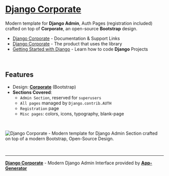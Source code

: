# [Django Corporate](https://app-generator.dev/docs/products/django-libs/theme-corporate.html)

Modern template for **Django Admin**, Auth Pages (registration included) crafted on top of **Corporate**, an open-source **Bootstrap** design.

- [Django Corporate](https://app-generator.dev/docs/products/django-libs/theme-corporate.html) - Documentation & Support Links
- [Django Corporate](https://app-generator.dev/product/corporate-dashboard/django/) - The product that uses the library
- [Getting Started with Django](https://app-generator.dev/docs/technologies/django/index.html) - Learn how to code **Django** Projects

<br />

## **Features**

- Design: **[Corporate](https://app-generator.dev/docs/templates/bootstrap/corporate.html)** (Bootstrap)
- **Sections Covered**: 
  - `Admin Section`, reserved for `superusers`
  - `All pages` managed by `Django.contrib.AUTH`
  - `Registration` page
  - `Misc pages`: colors, icons, typography, blank-page 
  
<br />

![Django Corporate - Modern template for Django Admin Section crafted on top of a modern Bootstrap, Open-Source Design.](https://github.com/user-attachments/assets/55f27009-2e46-433c-b2bc-4c0db1cd6c17)

<br />

---
**[Django Corporate](https://app-generator.dev/docs/products/django-libs/theme-corporate.html)** - Modern Django Admin Interface provided by **[App-Generator](https://app-generator.dev)**
